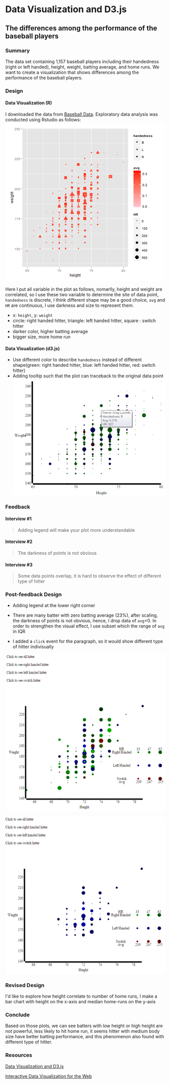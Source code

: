 # Data Visualization and D3.js  

## The differences among the performance of the baseball players

### Summary

The data set containing 1,157 baseball players including their handedness (right or left handed), height, weight, batting average, and home runs. We want to create a visualization that shows differences among the performance of the baseball players.

### Design

#### Data Visualization (R)

I downloaded the data from [Baseball Data](https://www.google.com/url?q=https%3A%2F%2Fs3.amazonaws.com%2Fudacity-hosted-downloads%2Fud507%2Fbaseball_data.csv&sa=D&sntz=1&usg=AFQjCNEkK8NRImfPdhM7cLkivKaJ0WldFA). Exploratory data analysis was conducted using Rstudio as follows: 
![Initial R Plot](https://raw.githubusercontent.com/ShaneKao/Data-Visualization-and-D3.js/master/plot/r_plot.png)

Here I put all variable in the plot as follows, nomarlly, height and weight are correlated, so I use these two variable to determine the site of data point, `handedness` is discrete, I think different shape may be a good choice, `avg` and `HR` are continuous, I use darkness and size to represent them.

* x: `height`, y: `weight`
* circle:  right handed hitter, triangle: left handed hitter, square : switch hitter
* darker color, higher batting average
* bigger size, more home run

#### Data Visualization (d3.js)

* Use different color to describe `handedness` instead of different shape(green: right handed hitter, blue: left handed hitter, red: switch hitter) 
* Adding tooltip such that the plot can traceback to the original data point
![Initial d3 Plot](https://raw.githubusercontent.com/ShaneKao/Data-Visualization-and-D3.js/master/plot/d3_plot_v1.png)

### Feedback

#### Interview #1

> Adding legend will make your plot more understandable

#### Interview #2

> The darkness of points is not obvious

#### Interview #3

> Some data points overlap, it is hard to observe the effect of different type of hitter

### Post-feedback Design

* Adding legend at the lower right corner

* There are many batter with zero batting average (23%), after scaling, the darkness of points is not obvious, hence, I drop data of `avg`=0. In order to strengthen the visual effect, I use subset which the range of `avg` in IQR

* I added a `click` event for the paragraph, so it would show different type of hitter indivisually

![Second d3 Plot](https://raw.githubusercontent.com/ShaneKao/Data-Visualization-and-D3.js/master/plot/d3_plot_v2.png)

![Third d3 Plot](https://raw.githubusercontent.com/ShaneKao/Data-Visualization-and-D3.js/master/plot/d3_plot_v3.png)

### Revised Design

I'd like to explore how height correlate to number of home runs, I make a bar chart with height on the x-axis and median home-runs on the y-axis



### Conclude

Based on those plots, we can see batters with low height or high height are not powerful, less likely to hit home run, it seems hitter with medium body size have better batting performance, and this phenomenon also found with different type of hitter. 

### Resources

[Data Visualization and D3.js](https://www.udacity.com/course/ud507)

[Interactive Data Visualization for the Web](http://shop.oreilly.com/product/0636920026938.do)
